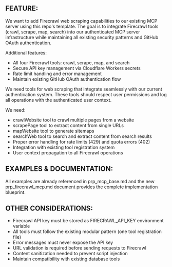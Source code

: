 ## FEATURE: 

We want to add Firecrawl web scraping capabilities to our existing MCP server using this repo's template.
The goal is to integrate Firecrawl tools (crawl, scrape, map, search) into our authenticated MCP server infrastructure while maintaining all existing security patterns and GitHub OAuth authentication.

Additional features:

- All four Firecrawl tools: crawl, scrape, map, and search
- Secure API key management via Cloudflare Workers secrets
- Rate limit handling and error management
- Maintain existing GitHub OAuth authentication flow

We need tools for web scraping that integrate seamlessly with our current authentication system. These tools should respect user permissions and log all operations with the authenticated user context.

We need:

- crawlWebsite tool to crawl multiple pages from a website
- scrapePage tool to extract content from single URLs
- mapWebsite tool to generate sitemaps
- searchWeb tool to search and extract content from search results
- Proper error handling for rate limits (429) and quota errors (402)
- Integration with existing tool registration system
- User context propagation to all Firecrawl operations

## EXAMPLES & DOCUMENTATION:
All examples are already referenced in prp_mcp_base.md and the new prp_firecrawl_mcp.md document provides the complete implementation blueprint.

## OTHER CONSIDERATIONS:

- Firecrawl API key must be stored as FIRECRAWL_API_KEY environment variable
- All tools must follow the existing modular pattern (one tool registration file)
- Error messages must never expose the API key
- URL validation is required before sending requests to Firecrawl
- Content sanitization needed to prevent script injection
- Maintain compatibility with existing database tools